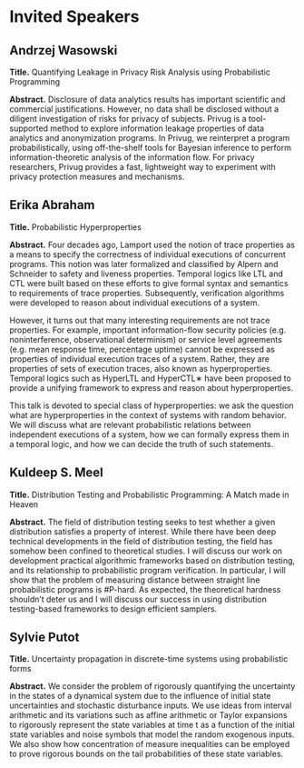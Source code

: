 # Invited Speakers

## Andrzej Wasowski

**Title.**
Quantifying Leakage in Privacy Risk Analysis using Probabilistic Programming

**Abstract.**
Disclosure of data analytics results has important scientific and commercial justifications. However, no data shall be disclosed without a diligent investigation of risks for privacy of subjects. Privug is a tool-supported method to explore information leakage properties of data analytics and anonymization programs. In Privug, we reinterpret a program probabilistically, using off-the-shelf tools for Bayesian inference to perform information-theoretic analysis of the information flow. For privacy researchers, Privug provides a fast, lightweight way to experiment with privacy protection measures and mechanisms.

## Erika Abraham

**Title.** 
Probabilistic Hyperproperties

**Abstract.**
Four decades ago, Lamport used the notion of trace properties as a means 
to specify the correctness of individual executions of concurrent 
programs. This notion was later formalized and classified by Alpern and 
Schneider to safety and liveness properties. Temporal logics like LTL 
and CTL were built based on these efforts to give formal syntax and 
semantics to requirements of trace properties. Subsequently, 
verification algorithms were developed to reason about individual 
executions of a system.

However, it turns out that many interesting requirements are not trace 
properties. For example, important information-flow security policies 
(e.g. noninterference, observational determinism) or service level 
agreements (e.g. mean response time, percentage uptime) cannot be 
expressed as properties of individual execution traces of a system. 
Rather, they are properties of sets of execution traces, also known as 
hyperproperties. Temporal logics such as HyperLTL and HyperCTL∗ have 
been proposed to provide a unifying framework to express and reason 
about hyperproperties.

This talk is devoted to special class of hyperproperties: we ask the 
question what are hyperproperties in the context of systems with random 
behavior. We will discuss what are relevant probabilistic relations 
between independent executions of a system, how we can formally express 
them in a temporal logic, and how we can decide the truth of such 
statements.

## Kuldeep S. Meel 

**Title.** Distribution Testing and Probabilistic Programming: A Match made in Heaven   

**Abstract.**
The field of distribution testing seeks to test whether a given distribution satisfies a property of interest. While there have been deep technical developments in the field of distribution testing, the field has somehow been confined to theoretical studies. I will discuss our work on development practical algorithmic frameworks based on distribution testing, and its relationship to probabilistic program verification. In particular, I will show that the problem of measuring distance between straight line probabilistic programs is #P-hard. As expected, the theoretical hardness shouldn’t deter us and I will discuss our success in using distribution testing-based frameworks to design efficient samplers. 


## Sylvie Putot

**Title.** Uncertainty propagation in discrete-time systems using probabilistic forms

**Abstract.**
We consider the problem of rigorously quantifying the uncertainty in the states of a dynamical system due to the influence of initial state uncertainties and stochastic disturbance inputs. We use ideas from interval arithmetic and its variations such as affine arithmetic or Taylor expansions to rigorously represent the state variables at time t as a function of the initial state variables and noise symbols that model the random exogenous inputs. We also show how concentration of measure inequalities can be employed to prove rigorous bounds on the tail probabilities of these state variables.

